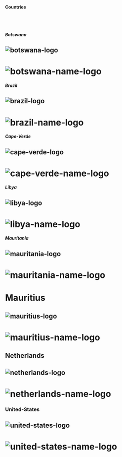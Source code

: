 #### Countries
<br><br>

##### Botswana

![botswana-logo](https://github.com/Fermat-ORG/media-kit/blob/master/MediaKit/Region-Logos/botswana_logo.png)
---
![botswana-name-logo](https://github.com/Fermat-ORG/media-kit/blob/master/MediaKit/Region-Logos/botswana_name_logo.png)
=====

##### Brazil

![brazil-logo](https://github.com/Fermat-ORG/media-kit/blob/master/MediaKit/Region-Logos/brazil_logo.png)
---
![brazil-name-logo](https://github.com/Fermat-ORG/media-kit/blob/master/MediaKit/Region-Logos/brazil_name_logo.png)
=====

##### Cape-Verde

![cape-verde-logo](https://github.com/Fermat-ORG/media-kit/blob/master/MediaKit/Region-Logos/cape-verde_logo.png)
---
![cape-verde-name-logo](https://github.com/Fermat-ORG/media-kit/blob/master/MediaKit/Region-Logos/cape-verde_name_logo.png)
=====

##### Libya

![libya-logo](https://github.com/Fermat-ORG/media-kit/blob/master/MediaKit/Region-Logos/libya_logo.png)
---
![libya-name-logo](https://github.com/Fermat-ORG/media-kit/blob/master/MediaKit/Region-Logos/libya_name_logo.png)
=====

##### Mauritania

![mauritania-logo](https://github.com/Fermat-ORG/media-kit/blob/master/MediaKit/Region-Logos/mauritania_logo.png)
---
![mauritania-name-logo](https://github.com/Fermat-ORG/media-kit/blob/master/MediaKit/Region-Logos/mauritania_name_logo.png)
=====

# Mauritius

![mauritius-logo](https://github.com/Fermat-ORG/media-kit/blob/master/MediaKit/Region-Logos/mauritius_logo.png)
---
![mauritius-name-logo](https://github.com/Fermat-ORG/media-kit/blob/master/MediaKit/Region-Logos/mauritius_name_logo.png)
=====

## Netherlands

![netherlands-logo](https://github.com/Fermat-ORG/media-kit/blob/master/MediaKit/Region-Logos/netherlands_logo.png)
---
![netherlands-name-logo](https://github.com/Fermat-ORG/media-kit/blob/master/MediaKit/Region-Logos/netherlands_name_logo.png)
=====

### United-States

![united-states-logo](https://github.com/Fermat-ORG/media-kit/blob/master/MediaKit/Region-Logos/united-states_logo.png)
---
![united-states-name-logo](https://github.com/Fermat-ORG/media-kit/blob/master/MediaKit/Region-Logos/united-states_name_logo.png)
=====

